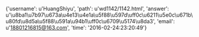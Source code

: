{'username': u'HuangShiyu', 'path': u'wd1142/1142.html', 'answer': u'\u8ba1\u7b97\u673a\u4e13\u4e1a\u5f88\u597d\uff0c\u6211\u5e0c\u671b\u80fd\u8d5a\u5f88\u591a\u94b1\uff0c\u6709\u5174\u8da3', 'email': u'18801216815@163.com', 'time': '2016-02-24:23:20:49'}